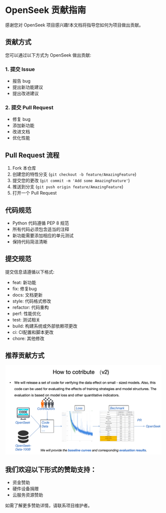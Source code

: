 # OpenSeek 贡献指南

感谢您对 OpenSeek 项目感兴趣!本文档将指导您如何为项目做出贡献。

## 贡献方式

您可以通过以下方式为 OpenSeek 做出贡献:

### 1. 提交 Issue
- 报告 bug
- 提出新功能建议
- 提出改进建议

### 2. 提交 Pull Request
- 修复 bug
- 添加新功能
- 改进文档
- 优化性能

## Pull Request 流程

1. Fork 本仓库
2. 创建您的特性分支 (`git checkout -b feature/AmazingFeature`)
3. 提交您的更改 (`git commit -m 'Add some AmazingFeature'`)
4. 推送到分支 (`git push origin feature/AmazingFeature`)
5. 打开一个 Pull Request

## 代码规范

- Python 代码遵循 PEP 8 规范
- 所有代码必须包含适当的注释
- 新功能需要添加相应的单元测试
- 保持代码简洁清晰

## 提交规范
提交信息请遵循以下格式:

- feat: 新功能
- fix: 修复bug
- docs: 文档更新
- style: 代码格式修改
- refactor: 代码重构
- perf: 性能优化
- test: 测试相关
- build: 构建系统或外部依赖项更改
- ci: CI配置和脚本更改
- chore: 其他修改

## 推荐贡献方式
![贡献流程概览](contribution.jpeg)

## 我们欢迎以下形式的赞助支持：
- 资金赞助
- 硬件设备捐赠
- 云服务资源赞助

如需了解更多赞助详情，请联系项目维护者。